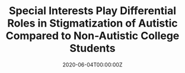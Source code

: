 ---
# Documentation: https://wowchemy.com/docs/managing-content/

title: "Special Interests Play Differential Roles in Stigmatization of Autistic Compared to Non-Autistic College Students"
authors: [K.M. Stockwell, S. Bottini, J. Gillis, and V. Jaswal]
date: 2020-06-04T00:00:00Z
doi: ""

# Schedule page publish date (NOT publication's date).
publishDate: 2020-12-18T00:00:00Z

# Publication type.
# Legend: 0 = Uncategorized; 1 = Conference paper; 2 = Journal article;
# 3 = Preprint / Working Paper; 4 = Report; 5 = Book; 6 = Book section;
# 7 = Thesis; 8 = Patent
publication_types: ["1"]

# Publication name and optional abbreviated publication name.
publication: "International Society for Autism Research, Virtual Meeting, Seattle, WA"
publication_short: ""

abstract: ""

# Summary. An optional shortened abstract.
summary: ""

tags: [Stigma, Autism]
categories: []
featured: false

# Custom links (optional).
#   Uncomment and edit lines below to show custom links.
# links:
# - name: Follow
#   url: https://twitter.com
#   icon_pack: fab
#   icon: twitter

url_pdf:
url_code:
url_dataset:
url_poster: https://insar.confex.com/insar/2020/socog/eposterview.cgi?eposterid=629
url_project:
url_slides:
url_source:
url_video: https://www.youtube.com/watch?v=XBiDf5DdHBA&t=2s

# Featured image
# To use, add an image named `featured.jpg/png` to your page's folder. 
# Focal points: Smart, Center, TopLeft, Top, TopRight, Left, Right, BottomLeft, Bottom, BottomRight.
image:
  caption: ""
  focal_point: ""
  preview_only: false

# Associated Projects (optional).
#   Associate this publication with one or more of your projects.
#   Simply enter your project's folder or file name without extension.
#   E.g. `internal-project` references `content/project/internal-project/index.md`.
#   Otherwise, set `projects: []`.
projects: []

# Slides (optional).
#   Associate this publication with Markdown slides.
#   Simply enter your slide deck's filename without extension.
#   E.g. `slides: "example"` references `content/slides/example/index.md`.
#   Otherwise, set `slides: ""`.
slides: ""
---